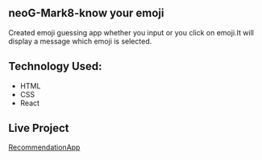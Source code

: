 ## neoG-Mark8-know your emoji   
Created emoji guessing app whether you input or you click on emoji.It will display a message which emoji is selected.

## Technology Used:
* HTML
* CSS
* React


## Live Project
[RecommendationApp](https://yqlgxc.csb.app/)

